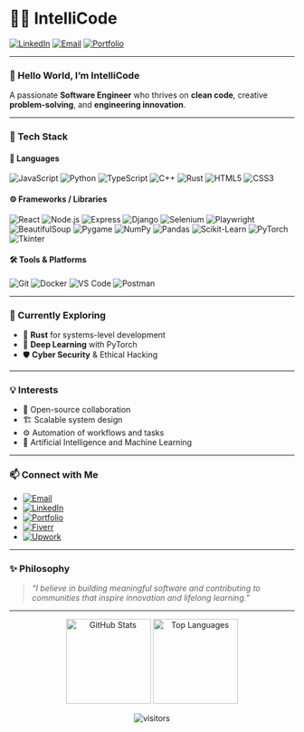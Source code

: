 # 👨‍💻 IntelliCode

[![LinkedIn](https://img.shields.io/badge/LinkedIn-blue?style=flat-square&logo=linkedin&logoColor=white&link=https://www.linkedin.com/in/intelli-code-80a07a338/)](https://www.linkedin.com/in/intelli-code-80a07a338/)
[![Email](https://img.shields.io/badge/Email-intellicode.ml@gmail.com-red?style=flat-square&logo=gmail&logoColor=white)](mailto:intellicode.ml@gmail.com)
[![Portfolio](https://img.shields.io/badge/Portfolio-6f42c1?style=flat-square&logo=githubpages&logoColor=white)](https://intellicode-ml.github.io/)

---

### 👋 Hello World, I’m **IntelliCode**  
A passionate **Software Engineer** who thrives on **clean code**, creative **problem-solving**, and **engineering innovation**.

---

### 🚀 Tech Stack

#### 🔧 Languages
![JavaScript](https://img.shields.io/badge/-JavaScript-black?style=flat-square&logo=javascript)
![Python](https://img.shields.io/badge/-Python-black?style=flat-square&logo=python)
![TypeScript](https://img.shields.io/badge/-TypeScript-black?style=flat-square&logo=typescript)
![C++](https://img.shields.io/badge/-C++-black?style=flat-square&logo=cplusplus)
![Rust](https://img.shields.io/badge/-Rust-black?style=flat-square&logo=rust)
![HTML5](https://img.shields.io/badge/-HTML5-black?style=flat-square&logo=html5)
![CSS3](https://img.shields.io/badge/-CSS3-black?style=flat-square&logo=css3)

#### ⚙️ Frameworks / Libraries
![React](https://img.shields.io/badge/-React-black?style=flat-square&logo=react)
![Node.js](https://img.shields.io/badge/-Node.js-black?style=flat-square&logo=node.js)
![Express](https://img.shields.io/badge/-Express-black?style=flat-square&logo=express)
![Django](https://img.shields.io/badge/-Django-black?style=flat-square&logo=django)
![Selenium](https://img.shields.io/badge/-Selenium-black?style=flat-square&logo=selenium)
![Playwright](https://img.shields.io/badge/-Playwright-black?style=flat-square&logo=playwright)
![BeautifulSoup](https://img.shields.io/badge/-Bs4-black?style=flat-square&logo=python)
![Pygame](https://img.shields.io/badge/-Pygame-black?style=flat-square&logo=python)
![NumPy](https://img.shields.io/badge/-NumPy-black?style=flat-square&logo=numpy)
![Pandas](https://img.shields.io/badge/-Pandas-black?style=flat-square&logo=pandas)
![Scikit-Learn](https://img.shields.io/badge/-Scikit--Learn-black?style=flat-square&logo=scikit-learn)
![PyTorch](https://img.shields.io/badge/-PyTorch-black?style=flat-square&logo=pytorch)
![Tkinter](https://img.shields.io/badge/-Tkinter-black?style=flat-square&logo=python)

#### 🛠 Tools & Platforms
![Git](https://img.shields.io/badge/-Git-black?style=flat-square&logo=git)
![Docker](https://img.shields.io/badge/-Docker-black?style=flat-square&logo=docker)
![VS Code](https://img.shields.io/badge/-VSCode-black?style=flat-square&logo=visual-studio-code)
![Postman](https://img.shields.io/badge/-Postman-black?style=flat-square&logo=postman)

---

### 🌱 Currently Exploring
- 🦀 **Rust** for systems-level development  
- 🧠 **Deep Learning** with PyTorch  
- 🛡️ **Cyber Security** & Ethical Hacking  

---

### 💡 Interests
- 🧩 Open-source collaboration  
- 🏗️ Scalable system design  
- ⚙️ Automation of workflows and tasks  
- 🤖 Artificial Intelligence and Machine Learning  

---

### 📫 Connect with Me
- [![Email](https://img.shields.io/badge/Email-D14836?style=for-the-badge&logo=gmail&logoColor=white)](mailto:intellicode.ml@gmail.com)
- [![LinkedIn](https://img.shields.io/badge/LinkedIn-0A66C2?style=for-the-badge&logo=linkedin&logoColor=white)](https://www.linkedin.com/in/intelli-code-80a07a338/)
- [![Portfolio](https://img.shields.io/badge/Portfolio-000000?style=for-the-badge&logo=github&logoColor=white)](https://intellicode-ml.github.io/IntelliCode/index.html)
- [![Fiverr](https://img.shields.io/badge/Fiverr-1DBF73?style=for-the-badge&logo=fiverr&logoColor=white)](https://www.fiverr.com/intellicodeml)
- [![Upwork](https://img.shields.io/badge/Upwork-6fda44?style=for-the-badge&logo=upwork&logoColor=white)](https://www.upwork.com/freelancers/)

---

### ✨ Philosophy
> *“I believe in building meaningful software and contributing to communities that inspire innovation and lifelong learning.”*

---

<!-- GitHub Stats -->
<p align="center">
  <img src="https://github-readme-stats.vercel.app/api?username=intellicode-ml&show_icons=true&theme=radical" alt="GitHub Stats" height="150"/>
  <img src="https://github-readme-stats.vercel.app/api/top-langs/?username=intellicode-ml&layout=compact&theme=radical" alt="Top Languages" height="150"/>
</p>

<!-- Visitor Badge -->
<p align="center">
  <img src="https://komarev.com/ghpvc/?username=intellicode-ml&style=flat-square&color=brightgreen" alt="visitors"/>
</p>
